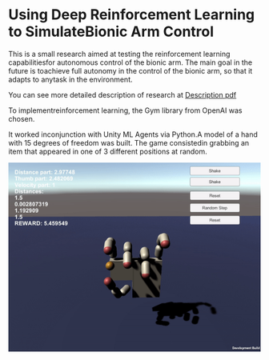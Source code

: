 # Using Deep Reinforcement Learning to SimulateBionic Arm Control

This is a small research aimed at testing the reinforcement learning capabilitiesfor autonomous control of the bionic arm.  The main goal in the future is toachieve full autonomy in the control of the bionic arm, so that it adapts to anytask in the environment.

You can see more detailed description of research at [Description pdf](description.pdf) 

To implementreinforcement learning, the Gym library from OpenAI was chosen.  

It worked inconjunction with Unity ML Agents via Python.A model of a hand with 15 degrees of freedom was built.  The game consistedin grabbing an item that appeared in one of 3 different positions at random.

![test](/Images/gif.gif)
